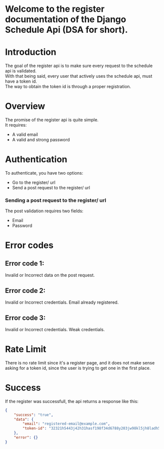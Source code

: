 # Welcome to the register documentation of the Django Schedule Api (DSA for short).

# Introduction
The goal of the register api is to make sure every request to the schedule api is validated.  
With that being said, every user that actively uses the schedule api, must have a token id.  
The way to obtain the token id is through a proper registration.  

# Overview
The promise of the register api is quite simple.  
It requires:
* A valid email
* A valid and strong password

# Authentication
To authenticate, you have two options:
* Go to the register/ url
* Send a post request to the register/ url

### Sending a post request to the register/ url
The post validation requires two fields:
* Email
* Password

# Error codes
## Error code 1:
Invalid or Incorrect data on the post request.

## Error code 2:
Invalid or Incorrect credentials. Email already registered.

## Error code 3:
Invalid or Incorrect credentials. Weak credentials.

# Rate Limit
There is no rate limit since it's a register page, and it does not make sense asking for a token id, since the user is trying to get one in the first place.

# Success
If the register was successfull, the api returns a response like this:
```json
{
    "success": "true",
    "data": {
        "email": "registered-email@example.com",
        "token-id": "32321h5443j42h31hasf198f34d6788y203jw98kl5jh8ladh5fa87u29yhhfjkadh891y22h1221"
    },
    "error": {}
}
```
